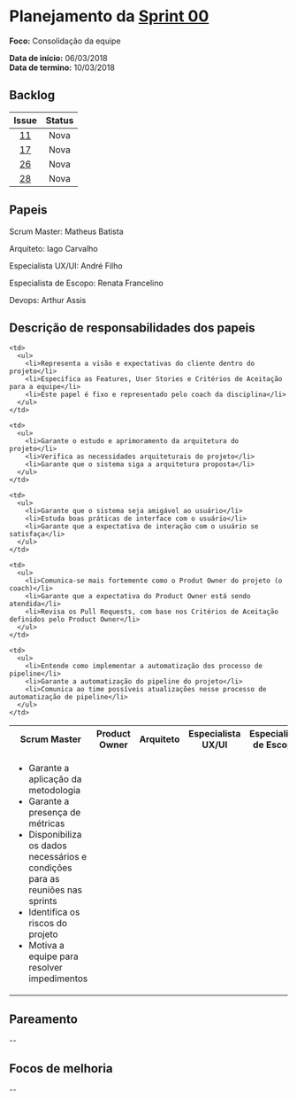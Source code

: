 # Planejamento da [Sprint 00](https://github.com/fga-gpp-mds/2018.1-Grupo3/milestone/1)

**Foco:** Consolidação da equipe

**Data de início:** 06/03/2018  
**Data de termino:** 10/03/2018

## Backlog
Issue | Status |
:---:|:---:|
[11](https://github.com/fga-gpp-mds/2018.1-Grupo3/issues/11) | Nova|
[17](https://github.com/fga-gpp-mds/2018.1-Grupo3/issues/17) | Nova |
[26](https://github.com/fga-gpp-mds/2018.1-Grupo3/issues/26) | Nova |
[28](https://github.com/fga-gpp-mds/2018.1-Grupo3/issues/28) | Nova|


## Papeis

Scrum Master: Matheus Batista

Arquiteto: Iago Carvalho

Especialista UX/UI: André Filho

Especialista de Escopo: Renata Francelino

Devops: Arthur Assis

## Descrição de responsabilidades dos papeis

<table>

  <tr>
    <th>Scrum Master</th>
    <th>Product Owner</th>
    <th>Arquiteto</th>
    <th>Especialista UX/UI</th>
    <th>Especialista de Escopo</th>
    <th>Devops</th>
  </tr>

  <tr>
    <td>
      <ul>
        <li>Garante a aplicação da metodologia</li>
        <li>Garante a presença de métricas</li>
        <li>Disponibiliza os dados necessários e condições para as reuniões nas sprints</li>
        <li>Identifica os riscos do projeto</li>
        <li>Motiva a equipe para resolver impedimentos</li>
      </ul>
    </td>

    <td>
      <ul>
        <li>Representa a visão e expectativas do cliente dentro do projeto</li>
        <li>Especifica as Features, User Stories e Critérios de Aceitação para a equipe</li>
        <li>Este papel é fixo e representado pelo coach da disciplina</li>
      </ul>
    </td>

    <td>
      <ul>
        <li>Garante o estudo e aprimoramento da arquitetura do projeto</li>
        <li>Verifica as necessidades arquiteturais do projeto</li>
        <li>Garante que o sistema siga a arquitetura proposta</li>
      </ul>
    </td>

    <td>
      <ul>
        <li>Garante que o sistema seja amigável ao usuário</li>
        <li>Estuda boas práticas de interface com o usuário</li>
        <li>Garante que a expectativa de interação com o usuário se satisfaça</li>
      </ul>
    </td>

    <td>
      <ul>
        <li>Comunica-se mais fortemente como o Produt Owner do projeto (o coach)</li>
        <li>Garante que a expectativa do Product Owner está sendo atendida</li>
        <li>Revisa os Pull Requests, com base nos Critérios de Aceitação definidos pelo Product Owner</li>
      </ul>
    </td>

    <td>
      <ul>
        <li>Entende como implementar a automatização dos processo de pipeline</li>
        <li>Garante a automatização do pipeline do projeto</li>
        <li>Comunica ao time possíveis atualizações nesse processo de automatização de pipeline</li>
      </ul>
    </td>
  </tr>
</table>

## Pareamento
--

## Focos de melhoria
--
